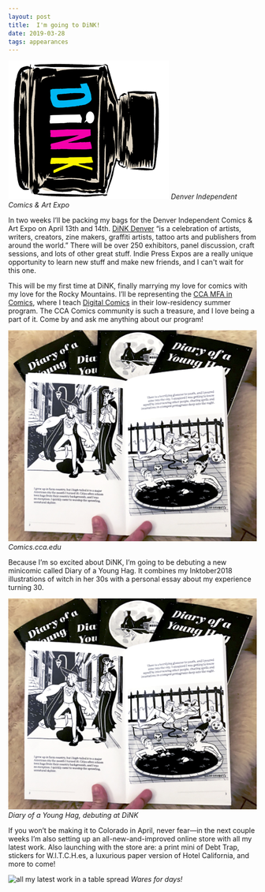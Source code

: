 ```yaml
---
layout: post
title:  I'm going to DiNK!
date: 2019-03-28
tags: appearances
---
```


![the DiNK logo](/../assets/postImages/032819-1.png)
_Denver Independent Comics & Art Expo_


In two weeks I’ll be packing my bags for the Denver Independent Comics & Art Expo on April 13th and 14th.  [DiNK Denver](https://dinkdenver.com/) “is a celebration of artists, writers, creators, zine makers, graffiti artists, tattoo arts and publishers from around the world.”  There will be over 250 exhibitors, panel discussion, craft sessions, and lots of other great stuff. Indie Press Expos are a really unique opportunity to learn new stuff and make new friends, and I can't wait for this one.

This will be my first time at DiNK, finally marrying my love for comics with my love for the Rocky Mountains. I’ll be representing the [CCA MFA in Comics](https://www.cca.edu/humanities-sciences/mfa-comics/), where I teach [Digital Comics](https://comics.cca.edu/) in their low-residency summer program. The CCA Comics community is such a treasure, and I love being a part of it. Come by and ask me anything about our program!

![screenshot of comics.cca.edu](/../assets/postImages/032819-2.jpg)
_Comics.cca.edu_


Because I’m so excited about DiNK, I’m going to be debuting a new minicomic called Diary of a Young Hag. It combines my Inktober2018 illustrations of witch in her 30s with a personal essay about my experience turning 30.

![sample of Diary of a Young Hag](/../assets/postImages/032819-2.jpg)
_Diary of a Young Hag, debuting at DiNK_


If you won’t be making it to Colorado in April, never fear—in the next couple weeks I’m also setting up an all-new-and-improved online store with all my latest work. Also launching with the store are: a print mini of Debt Trap, stickers for W.l.T.C.H.es, a luxurious paper version of Hotel California, and more to come!

![all my latest work in a table spread](/../assets/postImages/032819-3.jpg)
_Wares for days!_
